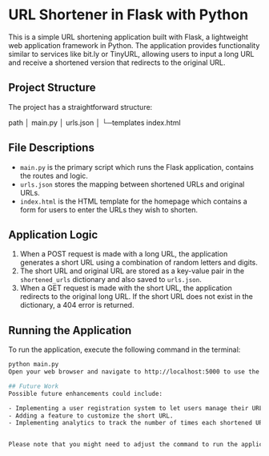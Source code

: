# URL Shortener in Flask with Python

This is a simple URL shortening application built with Flask, a lightweight web application framework in Python. The application provides functionality similar to services like bit.ly or TinyURL, allowing users to input a long URL and receive a shortened version that redirects to the original URL.

## Project Structure

The project has a straightforward structure:

path
│ main.py
│ urls.json
│
└─templates
index.html


## File Descriptions

- `main.py` is the primary script which runs the Flask application, contains the routes and logic.
- `urls.json` stores the mapping between shortened URLs and original URLs.
- `index.html` is the HTML template for the homepage which contains a form for users to enter the URLs they wish to shorten.

## Application Logic

1. When a POST request is made with a long URL, the application generates a short URL using a combination of random letters and digits.
2. The short URL and original URL are stored as a key-value pair in the `shortened_urls` dictionary and also saved to `urls.json`.
3. When a GET request is made with the short URL, the application redirects to the original long URL. If the short URL does not exist in the dictionary, a 404 error is returned.

## Running the Application

To run the application, execute the following command in the terminal:

```bash
python main.py
Open your web browser and navigate to http://localhost:5000 to use the application.

## Future Work
Possible future enhancements could include:

- Implementing a user registration system to let users manage their URLs.
- Adding a feature to customize the short URL.
- Implementing analytics to track the number of times each shortened URL is used.


Please note that you might need to adjust the command to run the application and the localhost URL according to your actual configuration. The 'Future Work' section is just a suggestion - feel free to modify it based on your plans for the application.
